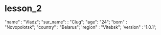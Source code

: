# lesson_2

"name" : "Vladz";
"sur_name": : "Clug";
"age": "24";
"born" : "Novopolotsk";
"country" : "Belarus";
'region" : "Vitebsk";
'version" : '1.0.1';
